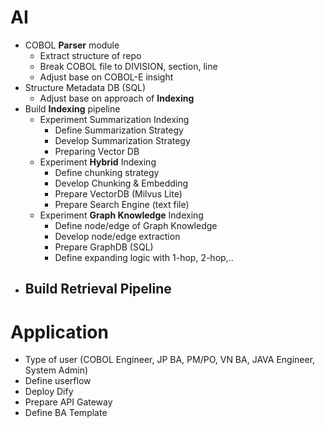 # AI
- COBOL **Parser** module
  - Extract structure of repo
  - Break COBOL file to DIVISION, section, line
  - Adjust base on COBOL-E insight
- Structure Metadata DB (SQL)
  - Adjust base on approach of **Indexing**
- Build **Indexing** pipeline
  - Experiment Summarization Indexing
    - Define Summarization Strategy
    - Develop Summarization Strategy
    - Preparing Vector DB
  - Experiment **Hybrid** Indexing
    - Define chunking strategy
    - Develop Chunking & Embedding
    - Prepare VectorDB (Milvus Lite)
    - Prepare Search Engine (text file)
  - Experiment **Graph Knowledge** Indexing
    - Define node/edge of Graph Knowledge
    - Develop node/edge extraction
    - Prepare GraphDB (SQL)
    - Define expanding logic with 1-hop, 2-hop,..
- Build Retrieval Pipeline
  - 
  

# Application
- Type of user (COBOL Engineer, JP BA, PM/PO, VN BA, JAVA Engineer, System Admin)
- Define userflow
- Deploy Dify
- Prepare API Gateway
- Define BA Template
